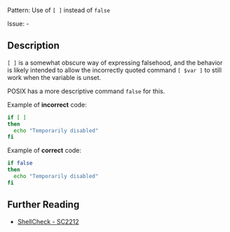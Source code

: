 Pattern: Use of `[ ]` instead of `false`

Issue: -

## Description

`[ ]` is a somewhat obscure way of expressing falsehood, and the behavior is likely intended to allow the incorrectly quoted command `[ $var ]` to still work when the variable is unset.

POSIX has a more descriptive command `false` for this.

Example of **incorrect** code:

```sh
if [ ]
then
  echo "Temporarily disabled"
fi
```

Example of **correct** code:

```sh
if false
then
  echo "Temporarily disabled"
fi
```

## Further Reading

* [ShellCheck - SC2212](https://github.com/koalaman/shellcheck/wiki/SC2212)
